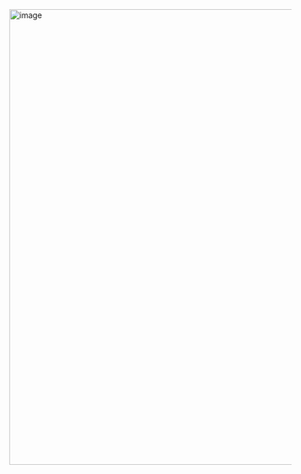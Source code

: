 <img width="812" alt="image" src="https://user-images.githubusercontent.com/98401776/202263997-57f9783a-0537-4bec-82e8-cc36d905e0fe.png">
